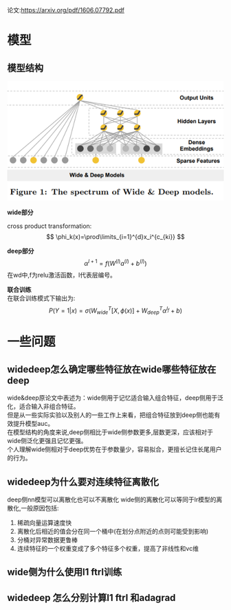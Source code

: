 论文:https://arxiv.org/pdf/1606.07792.pdf


# 模型
## 模型结构
![wd](../pics/wd.png)

**wide部分**  

cross product transformation:
$$
\phi_k(x)=\prod\limits_{i=1}^{d}x_i^{c_{ki}}
$$

**deep部分**
$$
\alpha^{l+1}=f(W^{(l)}a^{(l)}+b^{(l)})
$$
在wd中,f为relu激活函数，l代表层编号。


**联合训练**  
在联合训练模式下输出为:
$$
P(Y=1|x)=\sigma(W_{wide}^T[X,\phi(x)]+W_{deep}^T\alpha^{l_f}+b)
$$



# 一些问题
## widedeep怎么确定哪些特征放在wide哪些特征放在deep
wide&deep原论文中表述为：wide侧用于记忆适合输入组合特征，deep侧用于泛化，适合输入非组合特征。  
但是从一些实际实验以及别人的一些工作上来看，把组合特征放到deep侧也能有效提升模型auc。   
在模型结构的角度来说,deep侧相比于wide侧参数更多,层数更深，应该相对于wide侧泛化更强且记忆更强。  
个人理解wide侧相对于deep优势在于参数量少，容易拟合，更擅长记住长尾用户的行为。


## widedeep为什么要对连续特征离散化
deep侧nn模型可以离散化也可以不离散化
wide侧的离散化可以等同于lr模型的离散化,一般原因包括:
1. 稀疏向量运算速度快
2. 离散化后相近的值会分在同一个桶中(在划分点附近的点则可能受到影响)
3. 分桶对异常数据更鲁棒
4. 连续特征的一个权重变成了多个特征多个权重，提高了非线性和vc维


## wide侧为什么使用l1 ftrl训练


## widedeep 怎么分别计算l1 ftrl 和adagrad
